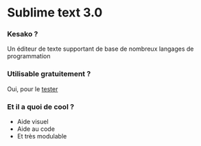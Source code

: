 # Sublime text 3.0

### Kesako ? 
Un éditeur de texte supportant de base de nombreux langages de programmation 

### Utilisable gratuitement ? 

Oui,
pour le [tester](https://www.sublimetext.com/3)

### Et il a quoi de cool ? 
- Aide visuel 
- Aide au code
- Et très modulable




